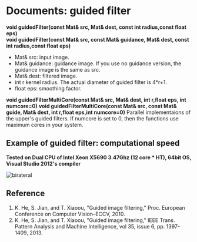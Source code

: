 Documents: guided filter
===========================

**void guidedFilter(const Mat& src,  Mat& dest, const int radius,const float eps)**  
**void guidedFilter(const Mat& src, const Mat& guidance, Mat& dest, const int radius,const float eps)**  
* Mat& src: input image.  
* Mat& guidance: guidance image. If you use no guidance version, the guidance image is the same as src.   
* Mat& dest: filtered image.  
* int r kernel radius. The actual diameter of guided filter is 4*r+1.  
* float eps: smoothing factor.  

**void guidedFilterMultiCore(const Mat& src, Mat& dest, int r,float eps, int numcore=0)**
**void guidedFilterMultiCore(const Mat& src, const Mat& guide, Mat& dest, int r,float eps,int numcore=0)**
Parallel implementaions of the upper's guided filters. If numcore is set to 0, then the functions use maximum cores in your system.



Example of guided filter: computational speed
------------------------------------------------
**Tested on Dual CPU of Intel Xeon X5690 3.47Ghz (12 core * HT), 64bit OS, Visual Studio 2012's compiler**  

![birateral](birateral_time.png "birateraltime")



Reference
---------
1. K. He, S. Jian, and T. Xiaoou, "Guided image filtering," Proc. European Conference on Computer Vision–ECCV, 2010.  
2. K. He, S. Jian, and T. Xiaoou, "Guided image filtering," IEEE Trans. Pattern Analysis and Machine Intelligence, vol 35, issue 6, pp. 1397-1409, 2013.  


